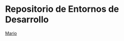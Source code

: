 # Repositorio de Entornos de Desarrollo

[Mario](https://moodle.iespablopicasso.es/pluginfile.php/14597/mod_resource/content/3/GIT%20y%20GitHub.%20%20Control%20de%20versiones.pdf)